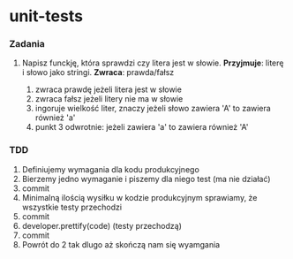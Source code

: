 # unit-tests

### Zadania

1. Napisz funckję, która sprawdzi czy litera jest w słowie.
   **Przyjmuje**: literę i słowo jako stringi.
   **Zwraca**: prawda/fałsz

   1. zwraca prawdę jeżeli litera jest w słowie
   2. zwraca fałsz jeżeli litery nie ma w słowie
   3. ingoruje wielkość liter, znaczy jeżeli słowo zawiera 'A' to zawiera również 'a'
   4. punkt 3 odwrotnie: jeżeli zawiera 'a' to zawiera również 'A'


### TDD

1. Definiujemy wymagania dla kodu produkcyjnego
2. Bierzemy jedno wymaganie i piszemy dla niego test (ma nie działać)
3. commit
4. Minimalną ilością wysiłku w kodzie produkcyjnym sprawiamy, że wszystkie testy przechodzi
5. commit
6. developer.prettify(code) (testy przechodzą)
7. commit
8. Powrót do 2 tak dlugo aż skończą nam się wyamgania
